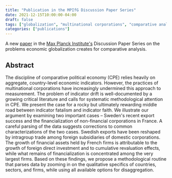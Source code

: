 ```yaml
---
title: "Publication in the MPIfG Discussion Paper Series"
date: 2021-12-15T10:00:00-04:00
draft: false
tags: ["globalization", "multinational corporations", "comparative analysis", "global value chains", "historical analysis", "political economy"]
categories: ["publications"]
---
```


A new [paper](https://www.mpifg.de/pu/dp_abstracts/dp21-5.asp) in the [Max Planck Institute's](https://www.mpifg.de) Discussion Paper Series on the problems economic globalization creates for comparative analysis.

<!--more-->

## Abstract

The discipline of comparative political economy (CPE) relies heavily on aggregate, country-level economic indicators. However, the practices of multinational corporations have increasingly undermined this approach to measurement. The problem of indicator drift is well-documented by a growing critical literature and calls for systematic methodological attention in CPE. We present the case for a rocky but ultimately rewarding middle road between indicator fatalism and indicator faith. We illustrate our argument by examining two important cases – Sweden's recent export success and the financialization of non-financial corporations in France. A careful parsing of the data suggests corrections to common characterizations of the two cases. Swedish exports have been reshaped by intragroup trade among foreign subsidiaries of domestic corporations. The growth of financial assets held by French firms is attributable to the growth of foreign direct investment and to cumulative revaluation effects, while what remains of financialization is concentrated among the very largest firms. Based on these findings, we propose a methodological routine that parses data by zooming in on the qualitative specifics of countries, sectors, and firms, while using all available options for disaggregation.